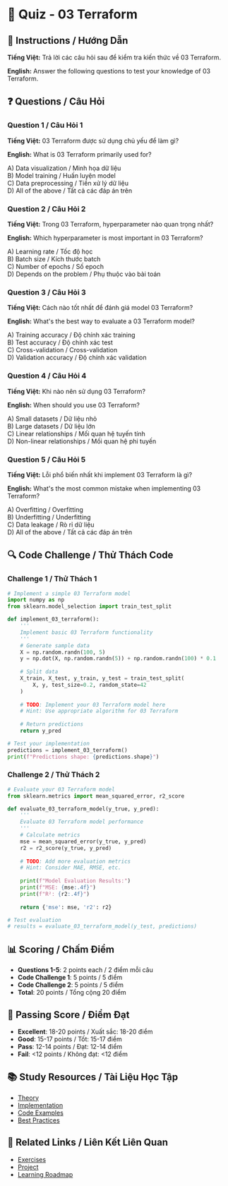 # 🧠 Quiz - 03 Terraform

## 📝 Instructions / Hướng Dẫn

**Tiếng Việt:** Trả lời các câu hỏi sau để kiểm tra kiến thức về 03 Terraform.

**English:** Answer the following questions to test your knowledge of 03 Terraform.

## ❓ Questions / Câu Hỏi

### Question 1 / Câu Hỏi 1
**Tiếng Việt:** 03 Terraform được sử dụng chủ yếu để làm gì?

**English:** What is 03 Terraform primarily used for?

A) Data visualization / Minh họa dữ liệu  
B) Model training / Huấn luyện model  
C) Data preprocessing / Tiền xử lý dữ liệu  
D) All of the above / Tất cả các đáp án trên

### Question 2 / Câu Hỏi 2
**Tiếng Việt:** Trong 03 Terraform, hyperparameter nào quan trọng nhất?

**English:** Which hyperparameter is most important in 03 Terraform?

A) Learning rate / Tốc độ học  
B) Batch size / Kích thước batch  
C) Number of epochs / Số epoch  
D) Depends on the problem / Phụ thuộc vào bài toán

### Question 3 / Câu Hỏi 3
**Tiếng Việt:** Cách nào tốt nhất để đánh giá model 03 Terraform?

**English:** What's the best way to evaluate a 03 Terraform model?

A) Training accuracy / Độ chính xác training  
B) Test accuracy / Độ chính xác test  
C) Cross-validation / Cross-validation  
D) Validation accuracy / Độ chính xác validation

### Question 4 / Câu Hỏi 4
**Tiếng Việt:** Khi nào nên sử dụng 03 Terraform?

**English:** When should you use 03 Terraform?

A) Small datasets / Dữ liệu nhỏ  
B) Large datasets / Dữ liệu lớn  
C) Linear relationships / Mối quan hệ tuyến tính  
D) Non-linear relationships / Mối quan hệ phi tuyến

### Question 5 / Câu Hỏi 5
**Tiếng Việt:** Lỗi phổ biến nhất khi implement 03 Terraform là gì?

**English:** What's the most common mistake when implementing 03 Terraform?

A) Overfitting / Overfitting  
B) Underfitting / Underfitting  
C) Data leakage / Rò rỉ dữ liệu  
D) All of the above / Tất cả các đáp án trên

## 🔍 Code Challenge / Thử Thách Code

### Challenge 1 / Thử Thách 1
```python
# Implement a simple 03 Terraform model
import numpy as np
from sklearn.model_selection import train_test_split

def implement_03_terraform():
    '''
    Implement basic 03 Terraform functionality
    '''
    # Generate sample data
    X = np.random.randn(100, 5)
    y = np.dot(X, np.random.randn(5)) + np.random.randn(100) * 0.1
    
    # Split data
    X_train, X_test, y_train, y_test = train_test_split(
        X, y, test_size=0.2, random_state=42
    )
    
    # TODO: Implement your 03 Terraform model here
    # Hint: Use appropriate algorithm for 03 Terraform
    
    # Return predictions
    return y_pred

# Test your implementation
predictions = implement_03_terraform()
print(f"Predictions shape: {predictions.shape}")
```

### Challenge 2 / Thử Thách 2
```python
# Evaluate your 03 Terraform model
from sklearn.metrics import mean_squared_error, r2_score

def evaluate_03_terraform_model(y_true, y_pred):
    '''
    Evaluate 03 Terraform model performance
    '''
    # Calculate metrics
    mse = mean_squared_error(y_true, y_pred)
    r2 = r2_score(y_true, y_pred)
    
    # TODO: Add more evaluation metrics
    # Hint: Consider MAE, RMSE, etc.
    
    print(f"Model Evaluation Results:")
    print(f"MSE: {mse:.4f}")
    print(f"R²: {r2:.4f}")
    
    return {'mse': mse, 'r2': r2}

# Test evaluation
# results = evaluate_03_terraform_model(y_test, predictions)
```

## 📊 Scoring / Chấm Điểm

- **Questions 1-5**: 2 points each / 2 điểm mỗi câu
- **Code Challenge 1**: 5 points / 5 điểm
- **Code Challenge 2**: 5 points / 5 điểm
- **Total**: 20 points / Tổng cộng 20 điểm

## 🎯 Passing Score / Điểm Đạt

- **Excellent**: 18-20 points / Xuất sắc: 18-20 điểm
- **Good**: 15-17 points / Tốt: 15-17 điểm  
- **Pass**: 12-14 points / Đạt: 12-14 điểm
- **Fail**: <12 points / Không đạt: <12 điểm

## 📚 Study Resources / Tài Liệu Học Tập

- [Theory](./THEORY_03_terraform.md)
- [Implementation](./IMPLEMENTATION_03_terraform.md)
- [Code Examples](./CODE_EXAMPLES_03_terraform.md)
- [Best Practices](./BEST_PRACTICES_03_terraform.md)

## 🔗 Related Links / Liên Kết Liên Quan

- [Exercises](./EXERCISES_03_terraform.md)
- [Project](./PROJECT_03_terraform.md)
- [Learning Roadmap](./LEARNING_ROADMAP_03_terraform.md)
